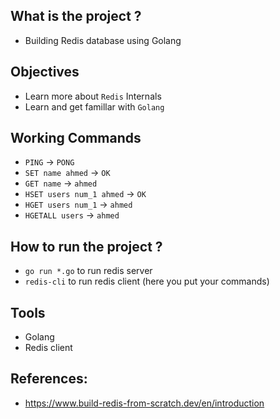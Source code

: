 ## What is the project ?
- Building Redis database using Golang

## Objectives
- Learn more about `Redis` Internals
- Learn and get famillar with `Golang`

## Working Commands 
- `PING` -> `PONG`
- `SET name ahmed` -> `OK`
- `GET name` -> `ahmed`
- `HSET users num_1 ahmed` -> `OK`
- `HGET users num_1` -> `ahmed`
- `HGETALL users` -> `ahmed`
   
## How to run the project ?
- `go run *.go` to run redis server
- `redis-cli` to run redis client (here you put your commands)


## Tools
  - Golang
  - Redis client


## References:
   - https://www.build-redis-from-scratch.dev/en/introduction
